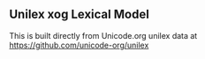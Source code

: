 Unilex xog Lexical Model
----------------------

This is built directly from Unicode.org unilex data at
https://github.com/unicode-org/unilex
